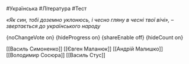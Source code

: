 #Українська #Література #Тест

*«Як син, тобі доземно уклонюсь, і чесно гляну в чесні твої вічі», – звертається до українського народу*

{noChangeVote on}
{hideProgress on}
{shareEnable off}
{hideCount on}

[[Василь Симоненко]]
[[Євген Маланюк]]
[[Андрій Малишко]]
[[Володимир Сосюра]]
[[Василь Стус]]
